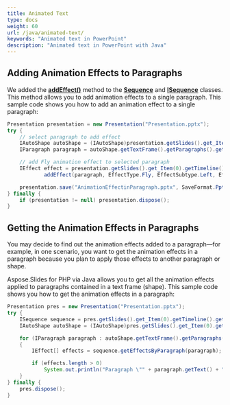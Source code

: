 ```yaml
---
title: Animated Text
type: docs
weight: 60
url: /java/animated-text/
keywords: "Animated text in PowerPoint"
description: "Animated text in PowerPoint with Java"
---
```


## Adding Animation Effects to Paragraphs

We added the [**addEffect()**](https://reference.aspose.com/slides/php-java/com.aspose.slides/Sequence#addEffect-com.aspose.slides.IParagraph-int-int-int-) method to the [**Sequence**](https://reference.aspose.com/slides/php-java/com.aspose.slides/Sequence) and [**ISequence**](https://reference.aspose.com/slides/php-java/com.aspose.slides/ISequence) classes. This method allows you to add animation effects to a single paragraph. This sample code shows you how to add an animation effect to a single paragraph:

```java
Presentation presentation = new Presentation("Presentation.pptx");
try {
    // select paragraph to add effect
    IAutoShape autoShape = (IAutoShape)presentation.getSlides().get_Item(0).getShapes().get_Item(0);
    IParagraph paragraph = autoShape.getTextFrame().getParagraphs().get_Item(0);

    // add Fly animation effect to selected paragraph
    IEffect effect = presentation.getSlides().get_Item(0).getTimeline().getMainSequence().
            addEffect(paragraph, EffectType.Fly, EffectSubtype.Left, EffectTriggerType.OnClick);

    presentation.save("AnimationEffectinParagraph.pptx", SaveFormat.Pptx);
} finally {
    if (presentation != null) presentation.dispose();
}
```

## Getting the Animation Effects in Paragraphs

You may decide to find out the animation effects added to a paragraph—for example, in one scenario, you want to get the animation effects in a paragraph because you plan to apply those effects to another paragraph or shape.

Aspose.Slides for PHP via Java allows you to get all the animation effects applied to paragraphs contained in a text frame (shape). This sample code shows you how to get the animation effects in a paragraph:

```java
Presentation pres = new Presentation("Presentation.pptx");
try {
    ISequence sequence = pres.getSlides().get_Item(0).getTimeline().getMainSequence();
    IAutoShape autoShape = (IAutoShape)pres.getSlides().get_Item(0).getShapes().get_Item(0);

    for (IParagraph paragraph : autoShape.getTextFrame().getParagraphs())
    {
        IEffect[] effects = sequence.getEffectsByParagraph(paragraph);

        if (effects.length > 0)
            System.out.println("Paragraph \"" + paragraph.getText() + "\" has " + effects[0].getType() + " effect.");
    }
} finally {
    pres.dispose();
}
```
